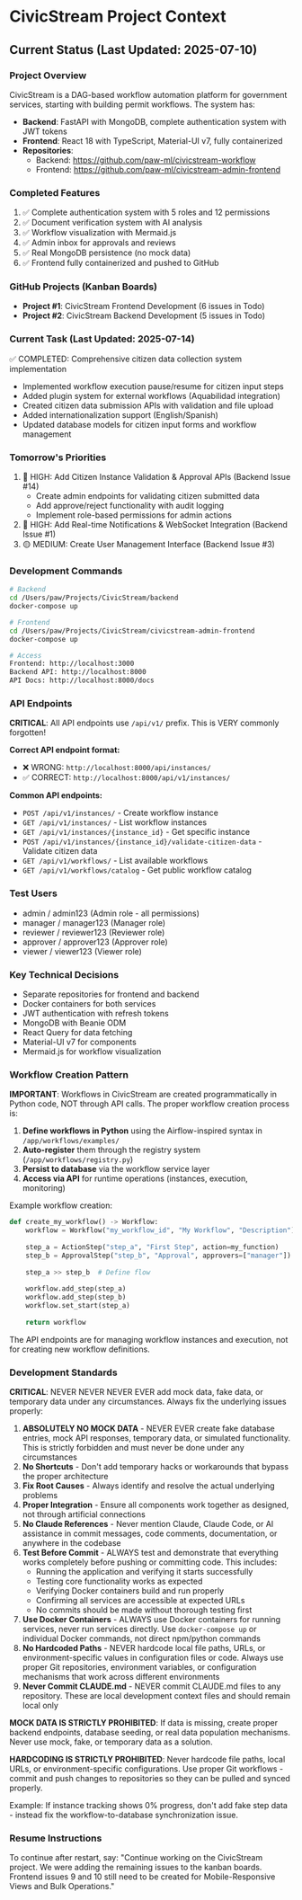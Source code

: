 # CivicStream Project Context

## Current Status (Last Updated: 2025-07-10)

### Project Overview
CivicStream is a DAG-based workflow automation platform for government services, starting with building permit workflows. The system has:
- **Backend**: FastAPI with MongoDB, complete authentication system with JWT tokens
- **Frontend**: React 18 with TypeScript, Material-UI v7, fully containerized
- **Repositories**: 
  - Backend: https://github.com/paw-ml/civicstream-workflow
  - Frontend: https://github.com/paw-ml/civicstream-admin-frontend

### Completed Features
1. ✅ Complete authentication system with 5 roles and 12 permissions
2. ✅ Document verification system with AI analysis
3. ✅ Workflow visualization with Mermaid.js
4. ✅ Admin inbox for approvals and reviews
5. ✅ Real MongoDB persistence (no mock data)
6. ✅ Frontend fully containerized and pushed to GitHub

### GitHub Projects (Kanban Boards)
- **Project #1**: CivicStream Frontend Development (6 issues in Todo)
- **Project #2**: CivicStream Backend Development (5 issues in Todo)

### Current Task (Last Updated: 2025-07-14)
✅ COMPLETED: Comprehensive citizen data collection system implementation
- Implemented workflow execution pause/resume for citizen input steps
- Added plugin system for external workflows (Aquabilidad integration)
- Created citizen data submission APIs with validation and file upload
- Added internationalization support (English/Spanish)
- Updated database models for citizen input forms and workflow management

### Tomorrow's Priorities
1. 🔴 HIGH: Add Citizen Instance Validation & Approval APIs (Backend Issue #14)
   - Create admin endpoints for validating citizen submitted data
   - Add approve/reject functionality with audit logging
   - Implement role-based permissions for admin actions
2. 🔴 HIGH: Add Real-time Notifications & WebSocket Integration (Backend Issue #1)
3. 🟡 MEDIUM: Create User Management Interface (Backend Issue #3)

### Development Commands
```bash
# Backend
cd /Users/paw/Projects/CivicStream/backend
docker-compose up

# Frontend
cd /Users/paw/Projects/CivicStream/civicstream-admin-frontend
docker-compose up

# Access
Frontend: http://localhost:3000
Backend API: http://localhost:8000
API Docs: http://localhost:8000/docs
```

### API Endpoints
**CRITICAL**: All API endpoints use `/api/v1/` prefix. This is VERY commonly forgotten!

**Correct API endpoint format:**
- ❌ WRONG: `http://localhost:8000/api/instances/`
- ✅ CORRECT: `http://localhost:8000/api/v1/instances/`

**Common API endpoints:**
- `POST /api/v1/instances/` - Create workflow instance
- `GET /api/v1/instances/` - List workflow instances  
- `GET /api/v1/instances/{instance_id}` - Get specific instance
- `POST /api/v1/instances/{instance_id}/validate-citizen-data` - Validate citizen data
- `GET /api/v1/workflows/` - List available workflows
- `GET /api/v1/workflows/catalog` - Get public workflow catalog

### Test Users
- admin / admin123 (Admin role - all permissions)
- manager / manager123 (Manager role)
- reviewer / reviewer123 (Reviewer role)
- approver / approver123 (Approver role)
- viewer / viewer123 (Viewer role)

### Key Technical Decisions
- Separate repositories for frontend and backend
- Docker containers for both services
- JWT authentication with refresh tokens
- MongoDB with Beanie ODM
- React Query for data fetching
- Material-UI v7 for components
- Mermaid.js for workflow visualization

### Workflow Creation Pattern
**IMPORTANT**: Workflows in CivicStream are created programmatically in Python code, NOT through API calls. The proper workflow creation process is:

1. **Define workflows in Python** using the Airflow-inspired syntax in `/app/workflows/examples/`
2. **Auto-register** them through the registry system (`/app/workflows/registry.py`)
3. **Persist to database** via the workflow service layer
4. **Access via API** for runtime operations (instances, execution, monitoring)

Example workflow creation:
```python
def create_my_workflow() -> Workflow:
    workflow = Workflow("my_workflow_id", "My Workflow", "Description")
    
    step_a = ActionStep("step_a", "First Step", action=my_function)
    step_b = ApprovalStep("step_b", "Approval", approvers=["manager"])
    
    step_a >> step_b  # Define flow
    
    workflow.add_step(step_a)
    workflow.add_step(step_b)
    workflow.set_start(step_a)
    
    return workflow
```

The API endpoints are for managing workflow instances and execution, not for creating new workflow definitions.

### Development Standards
**CRITICAL**: NEVER NEVER NEVER EVER add mock data, fake data, or temporary data under any circumstances. Always fix the underlying issues properly:

1. **ABSOLUTELY NO MOCK DATA** - NEVER EVER create fake database entries, mock API responses, temporary data, or simulated functionality. This is strictly forbidden and must never be done under any circumstances
2. **No Shortcuts** - Don't add temporary hacks or workarounds that bypass the proper architecture
3. **Fix Root Causes** - Always identify and resolve the actual underlying problems
4. **Proper Integration** - Ensure all components work together as designed, not through artificial connections
5. **No Claude References** - Never mention Claude, Claude Code, or AI assistance in commit messages, code comments, documentation, or anywhere in the codebase
6. **Test Before Commit** - ALWAYS test and demonstrate that everything works completely before pushing or committing code. This includes:
   - Running the application and verifying it starts successfully
   - Testing core functionality works as expected
   - Verifying Docker containers build and run properly
   - Confirming all services are accessible at expected URLs
   - No commits should be made without thorough testing first
7. **Use Docker Containers** - ALWAYS use Docker containers for running services, never run services directly. Use `docker-compose up` or individual Docker commands, not direct npm/python commands
8. **No Hardcoded Paths** - NEVER hardcode local file paths, URLs, or environment-specific values in configuration files or code. Always use proper Git repositories, environment variables, or configuration mechanisms that work across different environments
9. **Never Commit CLAUDE.md** - NEVER commit CLAUDE.md files to any repository. These are local development context files and should remain local only

**MOCK DATA IS STRICTLY PROHIBITED**: If data is missing, create proper backend endpoints, database seeding, or real data population mechanisms. Never use mock, fake, or temporary data as a solution.

**HARDCODING IS STRICTLY PROHIBITED**: Never hardcode file paths, local URLs, or environment-specific configurations. Use proper Git workflows - commit and push changes to repositories so they can be pulled and synced properly.

Example: If instance tracking shows 0% progress, don't add fake step data - instead fix the workflow-to-database synchronization issue.

### Resume Instructions
To continue after restart, say:
"Continue working on the CivicStream project. We were adding the remaining issues to the kanban boards. Frontend issues 9 and 10 still need to be created for Mobile-Responsive Views and Bulk Operations."